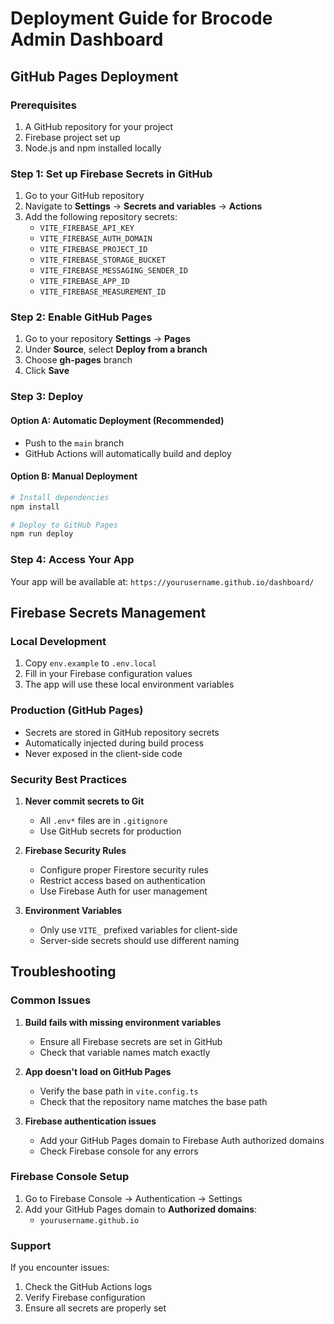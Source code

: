 # Deployment Guide for Brocode Admin Dashboard

## GitHub Pages Deployment

### Prerequisites
1. A GitHub repository for your project
2. Firebase project set up
3. Node.js and npm installed locally

### Step 1: Set up Firebase Secrets in GitHub

1. Go to your GitHub repository
2. Navigate to **Settings** → **Secrets and variables** → **Actions**
3. Add the following repository secrets:
   - `VITE_FIREBASE_API_KEY`
   - `VITE_FIREBASE_AUTH_DOMAIN`
   - `VITE_FIREBASE_PROJECT_ID`
   - `VITE_FIREBASE_STORAGE_BUCKET`
   - `VITE_FIREBASE_MESSAGING_SENDER_ID`
   - `VITE_FIREBASE_APP_ID`
   - `VITE_FIREBASE_MEASUREMENT_ID`

### Step 2: Enable GitHub Pages

1. Go to your repository **Settings** → **Pages**
2. Under **Source**, select **Deploy from a branch**
3. Choose **gh-pages** branch
4. Click **Save**

### Step 3: Deploy

#### Option A: Automatic Deployment (Recommended)
- Push to the `main` branch
- GitHub Actions will automatically build and deploy

#### Option B: Manual Deployment
```bash
# Install dependencies
npm install

# Deploy to GitHub Pages
npm run deploy
```

### Step 4: Access Your App
Your app will be available at: `https://yourusername.github.io/dashboard/`

## Firebase Secrets Management

### Local Development
1. Copy `env.example` to `.env.local`
2. Fill in your Firebase configuration values
3. The app will use these local environment variables

### Production (GitHub Pages)
- Secrets are stored in GitHub repository secrets
- Automatically injected during build process
- Never exposed in the client-side code

### Security Best Practices
1. **Never commit secrets to Git**
   - All `.env*` files are in `.gitignore`
   - Use GitHub secrets for production

2. **Firebase Security Rules**
   - Configure proper Firestore security rules
   - Restrict access based on authentication
   - Use Firebase Auth for user management

3. **Environment Variables**
   - Only use `VITE_` prefixed variables for client-side
   - Server-side secrets should use different naming

## Troubleshooting

### Common Issues

1. **Build fails with missing environment variables**
   - Ensure all Firebase secrets are set in GitHub
   - Check that variable names match exactly

2. **App doesn't load on GitHub Pages**
   - Verify the base path in `vite.config.ts`
   - Check that the repository name matches the base path

3. **Firebase authentication issues**
   - Add your GitHub Pages domain to Firebase Auth authorized domains
   - Check Firebase console for any errors

### Firebase Console Setup
1. Go to Firebase Console → Authentication → Settings
2. Add your GitHub Pages domain to **Authorized domains**:
   - `yourusername.github.io`

### Support
If you encounter issues:
1. Check the GitHub Actions logs
2. Verify Firebase configuration
3. Ensure all secrets are properly set 
